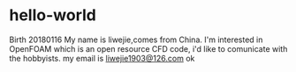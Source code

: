 # hello-world
Birth 20180116
My name is liwejie,comes from China.
I'm interested in OpenFOAM which is an open resource CFD code, i'd like to comunicate with the hobbyists.
my email is liwejie1903@126.com
ok
